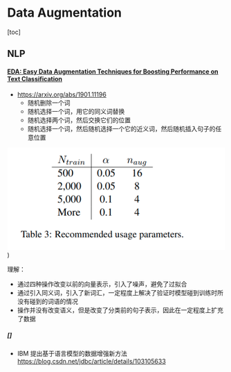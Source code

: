 # Data Augmentation
[toc]

## NLP
#### [EDA: Easy Data Augmentation Techniques for Boosting Performance on Text Classification ](../resources/notes/d0001/DataAugNLP_201901_EDA__Easy_Data_Augmentation_Techniques_for_Boosting_Performance_onText_Classification_Tasks.md)
- https://arxiv.org/abs/1901.11196
    - 随机删除一个词
    - 随机选择一个词，用它的同义词替换
    - 随机选择两个词，然后交换它们的位置
    - 随机选择一个词，然后随机选择一个它的近义词，然后随机插入句子的任意位置

![](../resources/images/d0001/00201250123204322501.png))

理解：
- 通过四种操作改变以前的向量表示，引入了噪声，避免了过拟合
- 通过引入同义词，引入了新词汇，一定程度上解决了验证时模型碰到训练时所没有碰到的词语的情况
- 操作并没有改变语义，但是改变了分类前的句子表示，因此在一定程度上扩充了数据

##### []
- IBM 提出基于语言模型的数据增强新方法 https://blog.csdn.net/jdbc/article/details/103105633